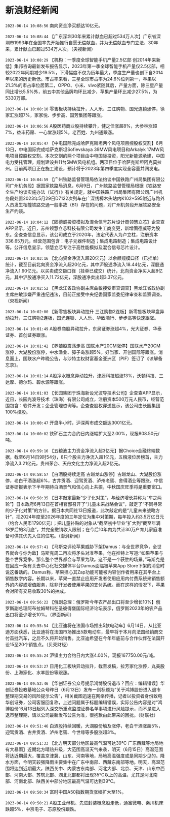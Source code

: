 # 新浪财经新闻
`2023-06-14 10:08:56` 南向资金净买额达10亿元。

`2023-06-14 10:08:44` 【广东深圳30年来累计献血已超过534万人次】广东省深圳市1993年在全国率先开始推行自愿无偿献血，并为无偿献血专门立法，30年来，累计献血已超过534万人次。（央视新闻）

`2023-06-14 10:08:29` 【机构：一季度全球智能手机产量2.5亿部 创2014年来新低】集邦咨询最新发布报告显示，2023年第一季全球智能手机产量仅2.5亿部，相较2022年同期减少19.5%，下滑幅度不仅为历年最大，季度生产量也创下自2014年以来的历史新低。市占率来看，三星全球市占率为24.6%位列第一，苹果以21.3%的市占率位居第二，OPPO、小米、vivo紧随其后，产量方面，除三星产量同比增长5.5%外，前五中其他品牌均环比减少，苹果产量环比减少27.5%，为5330万部。

`2023-06-14 10:08:10` 零售板块持续拉升，人人乐、三江购物、国光连锁涨停，徐家汇涨超7%，家家悦、步步高、国芳集团等跟涨。

`2023-06-14 10:06:56` A股医药商业股持续攀升，健之佳涨超8%，大参林涨超7%，益丰药房、一心堂涨超5%，老百姓、九州通跟涨。

`2023-06-14 10:05:47` 【中电国际完成哈萨克斯坦两个风电项目控股权交割】6月13日，中电国际完成哈萨克斯坦Sofievskaya 39MW风电项目和Arkalyk 17MW风电项目控股权交割。本次交割的两个项目由中电国际投资，阳光新能源承建，中国电力受托管理，规划建设共11台5MW风电机组。两项目位于哈萨克斯坦阿克莫拉州。目前两项目正在施工建设，预计将于2023年第四季度实现全容量并网发电。

`2023-06-14 10:04:59` 【广州铁路监督管理局依法约谈中国铁路广州局集团有限公司广州机务段】据国家铁路局消息，6月9日，广州铁路监督管理局根据《铁路安全生产约谈实施办法（试行）》有关规定，就中国铁路广州局集团有限公司广州机务段处置2023年5月29日D7122次列车在广深线樟木头站内K102+595附近与路外人员发生相撞铁路交通一般事故（B1）存在的问题，对广州机务段开展铁路安全生产约谈。

`2023-06-14 10:04:12` 【固德威投资模拟及混合信号芯片设计商领慧立芯】企查查APP显示，近日，苏州领慧立芯科技有限公司发生工商变更，新增固德威等为股东。企查查信息显示，该公司成立于2020年，法定代表人为卢立柱，注册资本336.65万元，经营范围包含：电子元器件制造；集成电路制造；集成电路设计等。公开信息显示，领慧立芯专注于高性能模拟及混合信号芯片设计。

`2023-06-14 10:03:16` 【北向资金净流入超20亿元】以余额规模口径（已挂单）统计，截至目前北向资金净流入超20亿元，其中沪股通净流入18.44亿元，深股通净流入1.90亿元。以买卖成交额口径（挂单已成交）统计，北向资金净买入超8亿元，其中沪股通净买入11.72亿元，深股通净卖出超3.37亿元。

`2023-06-14 10:02:52` 【黑龙江省政协副主席曲敏接受审查调查】黑龙江省政协副主席曲敏涉嫌严重违纪违法，目前正接受中央纪委国家监委纪律审查和监察调查。（央视新闻）

`2023-06-14 10:02:00` 【新零售板块异动拉升 三江购物2连板】新零售板块早盘异动拉升，三江购物2连板，国光连锁、人人乐、华致酒行、步步高等快速跟涨。

`2023-06-14 10:01:49` A股券商股异动拉升，东吴证券涨超4%，光大证券、华泰证券、首创证券跟涨。

`2023-06-14 10:01:42` 【养殖股震荡走高 国联水产20CM涨停】国联水产20CM涨停，大湖股份涨停，中水渔业、獐子岛涨超5%，好当家、开创国际等跟涨。消息面上，国联水产昨晚公告，与沙特主权财富基金亚洲区（PIF）签订了《谅解备忘录》。

`2023-06-14 10:01:14` A股净水概念异动拉升，津膜科技超涨13%，沃顿科技、三达摩、德尔玛、碧水源等跟涨。

`2023-06-14 10:01:03` 【长园集团于珠海新设光波导技术公司】企查查APP显示，近日，长园光波导技术（珠海）有限公司成立，注册资本500万元人民币，经营范围包含：软件开发；企业管理咨询等。企查查股权穿透显示，该公司由长园集团100%控股。

`2023-06-14 10:00:47` 开盘半小时，沪深两市成交额达3001亿元。

`2023-06-14 10:00:02` 铁矿石主力合约日内涨幅扩大至2.00%，现报808.50元/吨。

`2023-06-14 09:59:16` 【五粮液主力资金净流入超3亿元】据Choice金融终端数据，截至6月14日9时54分，8只个股主力净流入超1亿元，五粮液位居榜首，主力净流入3.21亿元，贵州茅台、天舟文化主力净流入超2亿元。

`2023-06-14 09:58:57` 【白酒股持续走高 古越龙山涨停】古越龙山、大湖股份涨停，老白干酒涨超6%，古井贡酒、迎驾贡酒、泸州老窖、舍得酒业等跟涨。中信证券研报表示下半年期待白酒景气和信心向上共振，中秋国庆旺季将是重要窗口。

`2023-06-14 09:58:35` 【日本敲定最新“少子化对策”，与经济增长并称为“车之两轮”】日本政府6月13日在首相官邸召开了“儿童未来战略会议”，敲定了“不同寻常的少子化对策”的方针。据日本共同社13日报道，此次敲定的是“儿童未来战略方针”，把2024年度至2026年度的三年定位为集中对策期，每年投入约3.5万亿日元（约合人民币1790亿元）；把儿童补贴的对象从“截至初中毕业”扩大到“截至年满18岁后的3月底”，并完全撤销收入限制；在今后10年内为共计30万户育儿家庭准备可供其优先入住的住宅。（澎湃新闻）

`2023-06-14 09:57:41` 【马斯克评论苹果威胁下架Damus：与全世界竞争，全世界就会与你为敌】马斯克周二再次将矛头对准苹果，他在推特上写道:“如果苹果与整个世界竞争，那么整个世界都会与苹果为敌。这不是一个获胜的场景。”马斯克是在回应一条有关去中心化社交媒体平台Damus面临被苹果App Store下架的消息时说这番话的。Damus称，苹果担心其Zap功能可能被内容创作者用来在其平台上销售数字内容。长期以来，苹果一直禁止应用开发者使用应用内付费系统来销售额外的内容或增值服务，除非开发者使用苹果的支付系统。而在这样的情况下，苹果会对所有交易收取30%的抽成。

`2023-06-14 09:56:22` 【俄副总理：俄罗斯今年农产品出口将至少增长10%】俄罗斯副总理阿布拉姆琴科在圣彼得堡国际经济论坛表示，俄罗斯2023年的农产品出口将至少增长10%。（界面新闻）

`2023-06-14 09:55:54` 【比亚迪将在法国市场推出5款电动车】6月14日，从比亚迪方面获悉，比亚迪将在法国市场推出5款电动车，最早将于本月向法国经销商交付首批汽车，之后不久将开始销售。比亚迪希望在今年年底前与合作伙伴在法国开设15至20个销售点。（贝壳财经）

`2023-06-14 09:55:24` 沪镍主力合约日内大涨4.00%，现报167750.00元/吨。

`2023-06-14 09:53:27` 日用化工板块异动拉升，截至发稿，拉芳家化涨停，丸美股份、上海家化、水羊股份等跟涨。

`2023-06-14 09:52:46` 【华创证券公众号提示鸿博股份退市？回应：编辑错误】华创证券投教基地公众号昨日（6月13日）发布一则标题为“关于鸿博股份进入退市整理期交易的风险提示公告”，相关截图迅速在网络传播，记者以投资者身份致电华创证券，公司客服回复称，上述问题属于标题编辑错误，实际公告内容是对“鸿博股份”6月13日起列入深交所重点监控证券名单事项进行风险提示，而不是进入退市整理期，请以公司最新发布公告为准，很抱歉由此带来的困扰。（财联社）

`2023-06-14 09:51:46` 白酒股持续回暖，大湖股份触及涨停，老白干酒涨超5%，迎驾贡酒、古井贡酒、泸州老窖、今世缘等多股涨超3%。

`2023-06-14 09:51:33` 【北方明天部分地区最高气温可达39℃ 广东西藏等地局地有大暴雨】近期北方晴热升级，大范围高温天气来袭，明天（6月15日）高温范围将达近期最大，覆盖京津冀、山东、河南等地，局地高温强度或是同期少见的。降水方面，今明天较强降雨主要集中在广东中南部、西藏东南部等地。明天，高温范围将达到近期最大，陕西关中、内蒙古东南部、河北大部、北京、天津、山东中西部、河南大部、苏皖北部、湖北北部都将出现35℃以上的高温，尤其是河北南部、河南北部、陕西关中部分地区最高气温可达到39℃。

`2023-06-14 09:50:34` 富时中国A50指数期货涨幅扩大至1%。

`2023-06-14 09:50:21` A股工业母机、先进封装概念股走低，通富微电、秦川机床跌超5%，中京电子、芯原股份跟跌。

